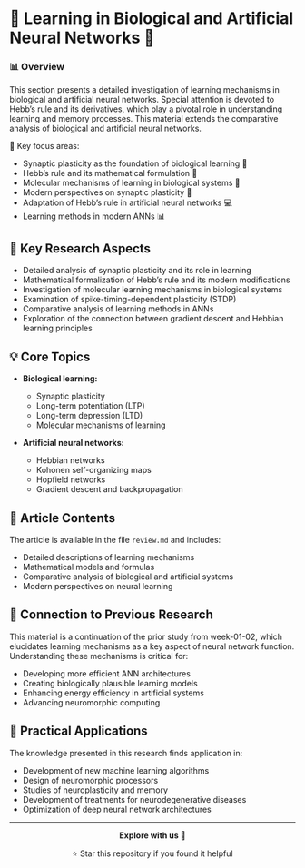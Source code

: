 # 🧠 Learning in Biological and Artificial Neural Networks 🤖

### 📊 Overview

This section presents a detailed investigation of learning mechanisms in biological and artificial neural networks. Special attention is devoted to Hebb’s rule and its derivatives, which play a pivotal role in understanding learning and memory processes. This material extends the comparative analysis of biological and artificial neural networks.

🔗 Key focus areas:
- Synaptic plasticity as the foundation of biological learning 🧬
- Hebb’s rule and its mathematical formulation 📐
- Molecular mechanisms of learning in biological systems 🔬
- Modern perspectives on synaptic plasticity 🔄
- Adaptation of Hebb’s rule in artificial neural networks 💻
- Learning methods in modern ANNs 📊

## 📌 Key Research Aspects

- Detailed analysis of synaptic plasticity and its role in learning
- Mathematical formalization of Hebb’s rule and its modern modifications
- Investigation of molecular learning mechanisms in biological systems
- Examination of spike-timing-dependent plasticity (STDP)
- Comparative analysis of learning methods in ANNs
- Exploration of the connection between gradient descent and Hebbian learning principles

## 💡 Core Topics

- **Biological learning:**
  - Synaptic plasticity
  - Long-term potentiation (LTP)
  - Long-term depression (LTD)
  - Molecular mechanisms of learning

- **Artificial neural networks:**
  - Hebbian networks
  - Kohonen self-organizing maps
  - Hopfield networks
  - Gradient descent and backpropagation

## 🔗 Article Contents

The article is available in the file `review.md` and includes:
- Detailed descriptions of learning mechanisms
- Mathematical models and formulas
- Comparative analysis of biological and artificial systems
- Modern perspectives on neural learning

## 🔄 Connection to Previous Research

This material is a continuation of the prior study from week-01-02, which elucidates learning mechanisms as a key aspect of neural network function. Understanding these mechanisms is critical for:
- Developing more efficient ANN architectures
- Creating biologically plausible learning models
- Enhancing energy efficiency in artificial systems
- Advancing neuromorphic computing

## 🎯 Practical Applications

The knowledge presented in this research finds application in:
- Development of new machine learning algorithms
- Design of neuromorphic processors
- Studies of neuroplasticity and memory
- Development of treatments for neurodegenerative diseases
- Optimization of deep neural network architectures

---

<div align="center">

**Explore with us 🚀**

⭐ Star this repository if you found it helpful

</div>